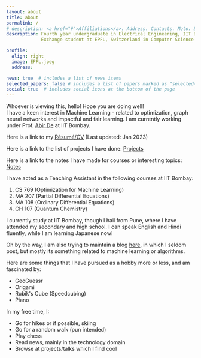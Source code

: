 ```yaml
---
layout: about
title: about
permalink: /
# description: <a href="#">Affiliations</a>. Address. Contacts. Moto. Etc.
description: Fourth year undergraduate in Electrical Engineering, IIT Bombay<br>
             Exchange student at EPFL, Switzerland in Computer Science

profile:
  align: right
  image: EPFL.jpeg
  address: 

news: true  # includes a list of news items
selected_papers: false # includes a list of papers marked as "selected={true}"
social: true  # includes social icons at the bottom of the page
---
```


Whoever is viewing this, hello! Hope you are doing well!<br>
I have a keen interest in Machine Learning - related to optimization, graph neural networks and impactful and fair learning. I am currently working under Prof. [Abir De](https://abir-de.github.io/) at IIT Bombay.

Here is a link to my [Résumé/CV](resume) (Last updated: Jan 2023)

Here is a link to the list of projects I have done: [Projects](projects)

Here is a link to the notes I have made for courses or interesting topics: [Notes](notes)

I have acted as a Teaching Assistant in the following courses at IIT Bombay:
1. CS 769 (Optimization for Machine Learning) 
2. MA 207 (Partial Differential Equations)
3. MA 108 (Ordinary Differential Equations)
4. CH 107 (Quantum Chemistry)



I currently study at IIT Bombay, though I hail from Pune, where I have attended my secondary and high school. I can speak English and Hindi fluently, while I am learning Japanese now!

Oh by the way, I am also trying to maintain a blog [here](blog), in which I seldom post, but mostly its something related to machine learning or algorithms.

Here are some things that I have pursued as a hobby more or less, and am fascinated by:
- GeoGuessr
- Origami
- Rubik's Cube (Speedcubing)
- Piano

In my free time, I:
- Go for hikes or if possible, skiing
- Go for a random walk (pun intended)
- Play chess
- Read news, mainly in the technology domain
- Browse at projects/talks which I find cool








